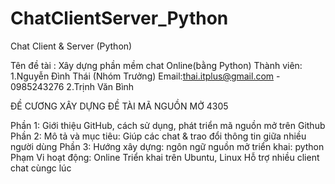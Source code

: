 # ChatClientServer_Python
Chat Client &amp; Server (Python)


Tên đề tài : Xây dựng phần mềm chat Online(bằng Python) 
Thành viên:
  1.Nguyễn Đình Thái (Nhóm Trưởng) Email:thai.itplus@gmail.com - 0985243276 
  2.Trịnh Văn Bình


ĐỀ CƯƠNG XÂY DỰNG ĐỀ TÀI MÃ NGUỒN MỞ 4305 

Phần 1: Giới thiệu GitHub, cách sử dụng, phát triển mã nguồn mở trên Github
Phần 2: Mô tả và mục tiêu: Giúp các chat & trao đổi thông tin giữa nhiều người dùng
Phần 3: Hướng xây dựng:
	ngôn ngữ nguồn mở triển khai: python
	Phạm Vi hoạt động: Online
	Triển khai trên Ubuntu, Linux
	Hỗ trợ nhiều client chat cùngc lúc
